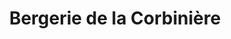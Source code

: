 ---
title: "Bergerie de la Corbinière"
url: /saint-ouen-les-vignes/bergerie-de-la-corbiniere/
shop: Hofladen
---